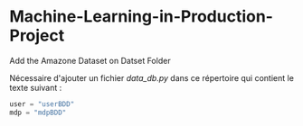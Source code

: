 # Machine-Learning-in-Production-Project

Add the Amazone Dataset on Datset Folder

Nécessaire d'ajouter un fichier *data_db.py* dans ce répertoire qui contient le texte suivant :
```py
user = "userBDD"
mdp = "mdpBDD"
```